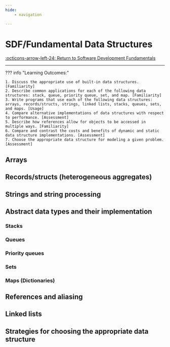 ```yaml
---
hide:
    - navigation

---
```


# SDF/Fundamental Data Structures

[:octicons-arrow-left-24: Return to Software Development Fundamentals](/Bodies-of-Knowledge/Software-Development-Fundamentals/)

---

??? info "Learning Outcomes:"

    1. Discuss the appropriate use of built-in data structures. [Familiarity]
    2. Describe common applications for each of the following data structures: stack, queue, priority queue, set, and map. [Familiarity]
    3. Write programs that use each of the following data structures: arrays, records/structs, strings, linked lists, stacks, queues, sets, and maps. [Usage]
    4. Compare alternative implementations of data structures with respect to performance. [Assessment]
    5. Describe how references allow for objects to be accessed in multiple ways. [Familiarity]
    6. Compare and contrast the costs and benefits of dynamic and static data structure implementations. [Assessment]
    7. Choose the appropriate data structure for modeling a given problem. [Assessment]

## Arrays

## Records/structs (heterogeneous aggregates)

## Strings and string processing

## Abstract data types and their implementation

### Stacks

### Queues

### Priority queues

### Sets

### Maps (Dictionaries)

## References and aliasing

## Linked lists

## Strategies for choosing the appropriate data structure

